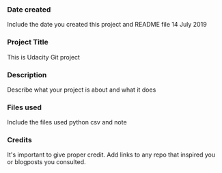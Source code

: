 ### Date created
Include the date you created this project and README file
14 July 2019

### Project Title
This is Udacity Git project

### Description
Describe what your project is about and what it does

### Files used
Include the files used
python csv and note

### Credits
It's important to give proper credit. Add links to any repo that inspired you or blogposts you consulted.
